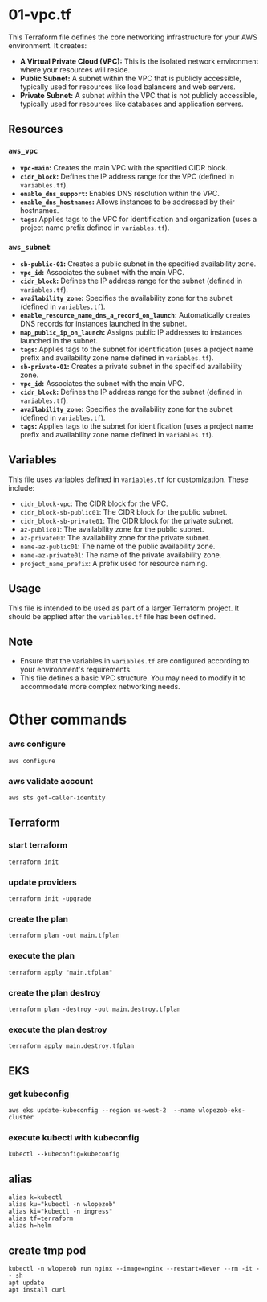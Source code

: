 # 01-vpc.tf
This Terraform file defines the core networking infrastructure for your AWS environment. It creates:
- **A Virtual Private Cloud (VPC):** This is the isolated network environment where your resources will reside.
- **Public Subnet:** A subnet within the VPC that is publicly accessible, typically used for resources like load balancers and web servers.
- **Private Subnet:** A subnet within the VPC that is not publicly accessible, typically used for resources like databases and application servers.
## Resources
### `aws_vpc`
- **`vpc-main`:** Creates the main VPC with the specified CIDR block.
- **`cidr_block`:** Defines the IP address range for the VPC (defined in `variables.tf`).
- **`enable_dns_support`:** Enables DNS resolution within the VPC.
- **`enable_dns_hostnames`:** Allows instances to be addressed by their hostnames.
- **`tags`:** Applies tags to the VPC for identification and organization (uses a project name prefix defined in `variables.tf`).
### `aws_subnet`
- **`sb-public-01`:** Creates a public subnet in the specified availability zone.
- **`vpc_id`:** Associates the subnet with the main VPC.
- **`cidr_block`:** Defines the IP address range for the subnet (defined in `variables.tf`).
- **`availability_zone`:** Specifies the availability zone for the subnet (defined in `variables.tf`).
- **`enable_resource_name_dns_a_record_on_launch`:** Automatically creates DNS records for instances launched in the subnet.
- **`map_public_ip_on_launch`:** Assigns public IP addresses to instances launched in the subnet.
- **`tags`:** Applies tags to the subnet for identification (uses a project name prefix and availability zone name defined in `variables.tf`).
- **`sb-private-01`:** Creates a private subnet in the specified availability zone.
- **`vpc_id`:** Associates the subnet with the main VPC.
- **`cidr_block`:** Defines the IP address range for the subnet (defined in `variables.tf`).
- **`availability_zone`:** Specifies the availability zone for the subnet (defined in `variables.tf`).
- **`tags`:** Applies tags to the subnet for identification (uses a project name prefix and availability zone name defined in `variables.tf`).
## Variables
This file uses variables defined in `variables.tf` for customization. These include:
- `cidr_block-vpc`: The CIDR block for the VPC.
- `cidr_block-sb-public01`: The CIDR block for the public subnet.
- `cidr_block-sb-private01`: The CIDR block for the private subnet.
- `az-public01`: The availability zone for the public subnet.
- `az-private01`: The availability zone for the private subnet.
- `name-az-public01`: The name of the public availability zone.
- `name-az-private01`: The name of the private availability zone.
- `project_name_prefix`: A prefix used for resource naming.
## Usage
This file is intended to be used as part of a larger Terraform project. It should be applied after the `variables.tf` file has been defined. 
## Note
- Ensure that the variables in `variables.tf` are configured according to your environment's requirements.
- This file defines a basic VPC structure. You may need to modify it to accommodate more complex networking needs.


# Other commands
### aws configure
```
aws configure
```
### aws validate account
```
aws sts get-caller-identity
```
## Terraform
### start terraform
```
terraform init
```

### update providers
```
terraform init -upgrade
```

### create the plan
```
terraform plan -out main.tfplan
```

### execute the plan
```
terraform apply "main.tfplan"
```

### create the plan destroy
```
terraform plan -destroy -out main.destroy.tfplan
```

### execute the plan destroy
```
terraform apply main.destroy.tfplan
```


## EKS

### get kubeconfig
```
aws eks update-kubeconfig --region us-west-2  --name wlopezob-eks-cluster
```

### execute kubectl with kubeconfig
```
kubectl --kubeconfig=kubeconfig
```


## alias
```
alias k=kubectl
alias ku="kubectl -n wlopezob"
alias ki="kubectl -n ingress"
alias tf=terraform
alias h=helm
```

## create tmp pod
```
kubectl -n wlopezob run nginx --image=nginx --restart=Never --rm -it -- sh
apt update
apt install curl
```



